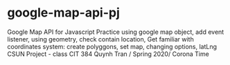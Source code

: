 # google-map-api-pj
Google Map API for Javascript
Practice using google map object, add event listener, using geometry, check contain location, 
Get familiar with coordinates system: create polyggons, set map, changing options, latLng
CSUN Project - class CIT 384
Quynh Tran / Spring 2020/ Corona Time
